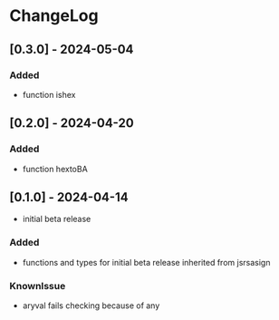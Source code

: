 # ChangeLog

## [0.3.0] - 2024-05-04

### Added

- function ishex

## [0.2.0] - 2024-04-20

### Added

- function hextoBA

## [0.1.0] - 2024-04-14

- initial beta release

### Added

- functions and types for initial beta release inherited from jsrsasign

### KnownIssue

- aryval fails checking because of any
